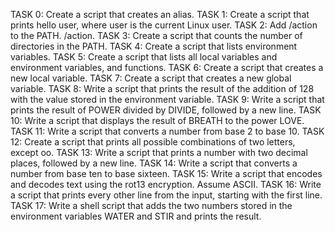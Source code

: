 TASK 0: Create a script that creates an alias.
TASK 1: Create a script that prints hello user, where  user is the current Linux user.
TASK 2: Add /action to the PATH. /action.
TASK 3: Create a script that counts the number of directories in the PATH.
TASK 4: Create a script that lists environment variables.
TASK 5: Create a script that lists all local variables and environment variables, and functions.
TASK 6: Create a script that creates a new local variable.
TASK 7: Create a script that creates a new global variable.
TASK 8: Write a script that prints the result of the addition of 128 with the value stored in the environment variable.
TASK 9: Write a script that prints the result of POWER divided by DIVIDE, followed by a new line.
TASK 10: Write a script that displays the result of BREATH to the power LOVE.
TASK 11: Write a script that converts a number from base 2 to base 10.
TASK 12: Create a script that prints all possible combinations of two letters, except oo.
TASK 13: Write a script that prints a number with two decimal places, followed by a new line.
TASK 14: Write a script that converts a number from base ten to base sixteen.
TASK 15: Write a script that encodes and decodes text using the rot13 encryption. Assume ASCII.
TASK 16: Write a script that prints every other line from the input, starting with the first line.
TASK 17: Write a shell script that adds the two numbers stored in the environment variables WATER and STIR and prints the result.
